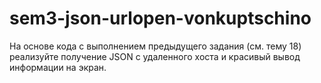 # sem3-json-urlopen-vonkuptschino
На основе кода с выполнением предыдущего задания (см. тему 18) реализуйте получение JSON с удаленного хоста и красивый вывод информации на экран. 
